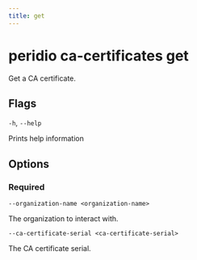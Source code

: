 ```yaml
---
title: get
---
```


# peridio ca-certificates get

Get a CA certificate.

## Flags

`-h`, `--help`

Prints help information

## Options

### Required

`--organization-name <organization-name>`

The organization to interact with.

`--ca-certificate-serial <ca-certificate-serial>`

The CA certificate serial.


